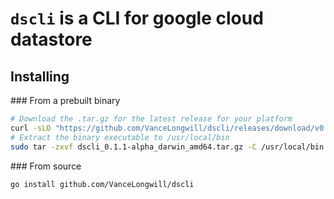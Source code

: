 # `dscli` is a CLI for google cloud datastore

## Installing


### From a prebuilt binary

```sh
# Download the .tar.gz for the latest release for your platform
curl -sLO "https://github.com/VanceLongwill/dscli/releases/download/v0.1.1-alpha/dscli_0.1.1-alpha_darwin_amd64.tar.gz"
# Extract the binary executable to /usr/local/bin
sudo tar -zxvf dscli_0.1.1-alpha_darwin_amd64.tar.gz -C /usr/local/bin dscli
```

### From source

```sh
go install github.com/VanceLongwill/dscli
```
